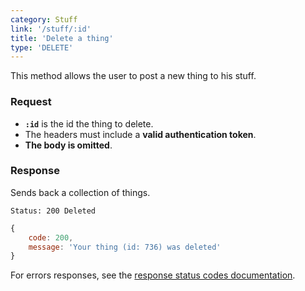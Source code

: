 ```yaml
---
category: Stuff
link: '/stuff/:id'
title: 'Delete a thing'
type: 'DELETE'
---
```


This method allows the user to post a new thing to his stuff.

### Request

* **`:id`** is the id the thing to delete.
* The headers must include a **valid authentication token**.
* **The body is omitted**.

### Response

Sends back a collection of things.

```Status: 200 Deleted```
```javascript
{
    code: 200,
    message: 'Your thing (id: 736) was deleted'
}
```

For errors responses, see the [response status codes documentation](#/response-status-codes).
